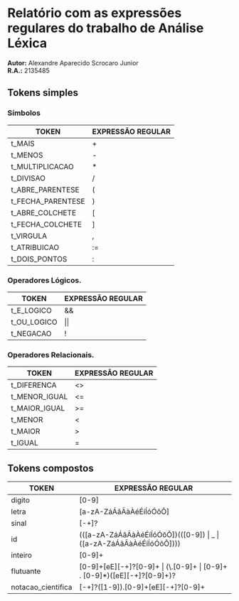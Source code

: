 # Relatório com as expressões regulares do trabalho de Análise Léxica

**Autor:** Alexandre Aparecido Scrocaro Junior \
**R.A.:** 2135485

## Tokens simples

### Símbolos

| TOKEN             | EXPRESSÃO REGULAR |
| ----------------- | ----------------- |
| t_MAIS            | \+                |
| t_MENOS           | -                 |
| t_MULTIPLICACAO   | \*                |
| t_DIVISAO         | /                 |
| t_ABRE_PARENTESE  | \(                |
| t_FECHA_PARENTESE | \)                |
| t_ABRE_COLCHETE   | \[                |
| t_FECHA_COLCHETE  | \]                |
| t_VIRGULA         | ,                 |
| t_ATRIBUICAO      | :=                |
| t_DOIS_PONTOS     | :                 |

### Operadores Lógicos.

| TOKEN       | EXPRESSÃO REGULAR |
| ----------- | ----------------- |
| t_E_LOGICO  | &&                |
| t_OU_LOGICO | \|\|              |
| t_NEGACAO   | !                 |

### Operadores Relacionais.

| TOKEN         | EXPRESSÃO REGULAR |
| ------------- | ----------------- |
| t_DIFERENCA   | <>                |
| t_MENOR_IGUAL | <=                |
| t_MAIOR_IGUAL | >=                |
| t_MENOR       | <                 |
| t_MAIOR       | >                 |
| t_IGUAL       | =                 |

## Tokens compostos

| TOKEN              | EXPRESSÃO REGULAR                                                          |
| ------------------ | -------------------------------------------------------------------------- |
| digito             | [0-9]                                                                      |
| letra              | [a-zA-ZáÁãÃàÀéÉíÍóÓõÕ]                                                     |
| sinal              | [-+]?                                                                      |
| id                 | (([a-zA-ZáÁãÃàÀéÉíÍóÓõÕ])(([0-9]) \| \_ \| ([a-zA-ZáÁãÃàÀéÉíÍóÓõÕ])))      |
| inteiro            | [0-9]+                                                                     |
| flutuante          | [0-9]+[eE][-+]?[0-9]+ \| (\\.[0-9]+ \| [0-9]+ . [0-9]\*)([eE][-+]?[0-9]+)? |
| notacao_cientifica | [-+]?([1-9]).[0-9]+[eE][-+]?[0-9]+                                         |
